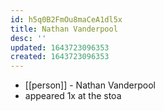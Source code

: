 ```yaml
---
id: h5q0B2FmOu8maCeA1dl5x
title: Nathan Vanderpool
desc: ''
updated: 1643723096353
created: 1643723096353
---
```



- [[person]] - Nathan Vanderpool
- appeared 1x at the stoa
